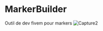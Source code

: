 # MarkerBuilder
Outil de dev fivem pour markers
![Capture2](https://user-images.githubusercontent.com/51257579/59568672-34f10300-907e-11e9-8fd2-fc17ee32124b.JPG)
